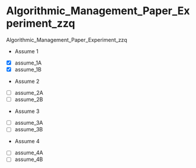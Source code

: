 # Algorithmic_Management_Paper_Experiment_zzq
Algorithmic_Management_Paper_Experiment_zzq

* Assume 1
- [x] assume_1A
- [x] assume_1B
* Assume 2
- [ ] assume_2A
- [ ] assume_2B
* Assume 3
- [ ] assume_3A
- [ ] assume_3B
* Assume 4
- [ ] assume_4A
- [ ] assume_4B
